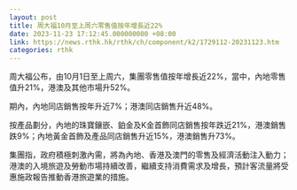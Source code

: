```yaml
---
layout: post
title: 周大福10月至上周六零售值按年增長近22%
date: 2023-11-23 17:12:45.000000000 +08:00
link: https://news.rthk.hk/rthk/ch/component/k2/1729112-20231123.htm
categories: rthk
---
```


周大福公布，由10月1日至上周六，集團零售值按年增長近22%，當中，內地零售值升21%，港澳及其他市場升52%。

期內，內地同店銷售按年升近7%；港澳同店銷售升近48%。

按產品劃分，內地的珠寶鑲嵌、鉑金及K金首飾同店銷售按年跌近21%，港澳銷售跌9%；內地黃金首飾及產品同店銷售升近15%，港澳銷售升73%。

集團指，政府積極刺激內需，將為內地、香港及澳門的零售及經濟活動注入動力；港澳的入境旅遊及勞動市場持續改善，繼續支持消費需求及增長，預計客流量將受惠施政報告推動香港旅遊業的措施。
